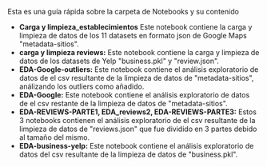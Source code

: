 Esta es una guía rápida sobre la carpeta de Notebooks y su contenido

* **Carga y limpieza_establecimientos** Este notebook contiene la carga y limpieza de datos de los 11 datasets en formato json de Google Maps "metadata-sitios".
* **carga y limpieza reviews:** Este notebook contiene la carga y limpieza de datos de los datasets de Yelp "business.pkl" y "review.json". 
* **EDA-Google-outliers:** Este notebook contiene el análisis exploratorio de datos de el csv resultante de la limpieza de datos de "metadata-sitios", análizando los outliers como añadido.
* **EDA-Google:** Este notebook contiene el análisis exploratorio de datos de el csv restante de la limpieza de datos de "metadata-sitios".
* **EDA-REVIEWS-PARTE1, EDA_reviews2, EDA-REVIEWS-PARTE3:** Estos 3 notebooks contienen el análisis exploratorio de el csv resultante de la limpieza de datos de "reviews.json" que fue dividido en 3 partes debido al tamaño del mismo.
* **EDA-business-yelp:** Este notebook contiene el análisis exploratorio de datos del csv resultante de la limpieza de datos de "business.pkl".